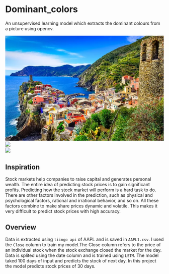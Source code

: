 # Dominant_colors
An unsupervised learning model which extracts the dominant colours from a picture using opencv. 

![](img.jpg) <br>
![](dominantcolours.jpg) <br>
![](fractionofdominantcolors.jpg) <br>

## Inspiration
Stock markets help companies to raise capital and generates personal wealth. The entire idea of predicting stock prices is to gain significant profits. Predicting how the stock market will perform is a hard task to do. There are other factors involved in the prediction, such as physical and psychological factors, rational and irrational behavior, and so on. All these factors combine to make share prices dynamic and volatile. This makes it very difficult to predict stock prices with high accuracy. 

## Overview
Data is extracted using `tiingo api` of AAPL and is saved in `AAPL1.csv`. I used the `Close` column to train my model.The Close column refers to the price of an individual stock when the stock exchange closed the market for the day. Data is splited using the date column and is trained using `LSTM`. The model taked 100 days of input and predicts the stock of next day. In this project the model predicts stock prices of 30 days.
